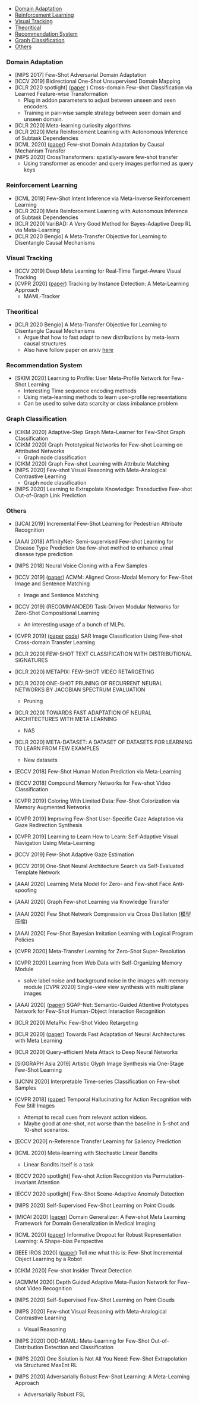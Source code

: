 <!-- vim-markdown-toc GitLab -->

* [Domain Adaptation](#domain-adaptation)
* [Reinforcement Learning](#reinforcement-learning)
* [Visual Tracking](#visual-tracking)
* [Theoritical](#theoritical)
* [Recommendation System](#recommendation-system)
* [Graph Classification](#graph-classification)
* [Others](#others)

<!-- vim-markdown-toc -->
### Domain Adaptation
- [NIPS 2017] Few-Shot Adversarial Domain Adaptation
- [ICCV 2019] Bidirectional One-Shot Unsupervised Domain Mapping
- [ICLR 2020 spotlight] ([paper](https://arxiv.org/pdf/2001.08735.pdf) ) Cross-domain Few-shot Classification via Learned Feature-wise Transformation 
    * Plug in addon parameters to adjust between unseen and seen encoders.
    * Training in pair-wise sample strategy between seen domain and unseen domain.
- [ICLR 2020] Meta-learning curiosity algorithms
- [ICLR 2020] Meta Reinforcement Learning with Autonomous Inference of Subtask Dependencies
- [ICML 2020] ([paper](https://arxiv.org/abs/2002.03497)) Few-shot Domain Adaptation by Causal Mechanism Transfer
- [NIPS 2020] CrossTransformers: spatially-aware few-shot transfer
    * Using transformer as encoder and query images performed as query keys

### Reinforcement Learning
- [ICML 2019] Few-Shot Intent Inference via Meta-Inverse Reinforcement Learning
- [ICLR 2020] Meta Reinforcement Learning with Autonomous Inference of Subtask Dependencies
- [ICLR 2020] VariBAD: A Very Good Method for Bayes-Adaptive Deep RL via Meta-Learning
- [ICLR 2020 Bengio] A Meta-Transfer Objective for Learning to Disentangle Causal Mechanisms

### Visual Tracking
- [ICCV 2019] Deep Meta Learning for Real-Time Target-Aware Visual Tracking
- [CVPR 2020] ([paper](https://arxiv.org/abs/2004.00830)) Tracking by Instance Detection: A Meta-Learning Approach
    * MAML-Tracker

### Theoritical
- [ICLR 2020 Bengio] A Meta-Transfer Objective for Learning to Disentangle Causal Mechanisms
    * Argue that how to fast adapt to new distributions by meta-learn causal structures
    * Also have follow paper on arxiv [here](https://www.semanticscholar.org/paper/An-Analysis-of-the-Adaptation-Speed-of-Causal-Priol-Harikandeh/982816b03c2f09f7eb63f40dfbedd03caa3e5570?utm_source=alert_email&utm_content=AuthorPaper&utm_campaign=AlertEmails_DAILY&utm_term=AuthorPaper&email_index=0-0-0&utm_medium=244646)

### Recommendation System
- [SKIM 2020] Learning to Profile: User Meta-Profile Network for Few-Shot Learning
    * Interesting Time sequence encoding methods
    * Using meta-learning methods to learn user-profile representations
    * Can be used to solve data scarcity or class imbalance problem

### Graph Classification
- [CIKM 2020] Adaptive-Step Graph Meta-Learner for Few-Shot Graph Classification
- [CIKM 2020] Graph Prototypical Networks for Few-shot Learning on Attributed Networks
    * Graph node classification
- [CIKM 2020] Graph Few-shot Learning with Attribute Matching
- [NIPS 2020] Few-shot Visual Reasoning with Meta-Analogical Contrastive Learning
    * Graph node classification
- [NIPS 2020] Learning to Extrapolate Knowledge: Transductive Few-shot Out-of-Graph Link Prediction

### Others
- [IJCAI 2019] Incremental Few-Shot Learning for Pedestrian Attribute Recognition
- [AAAI 2018] AffinityNet- Semi-supervised Few-shot Learning for Disease Type Prediction Use few-shot method to enhance urinal disease type prediction

- [NIPS 2018] Neural Voice Cloning with a Few Samples
- [ICCV 2019] ([paper](http://openaccess.thecvf.com/content_ICCV_2019/papers/Huang_ACMM_Aligned_Cross-Modal_Memory_for_Few-Shot_Image_and_Sentence_Matching_ICCV_2019_paper.pdf)) ACMM: Aligned Cross-Modal Memory for Few-Shot Image and Sentence Matching
    * Image and Sentence Matching
- [ICCV 2019] (RECOMMANDED!) Task-Driven Modular Networks for Zero-Shot Compositional Learning
    * An interesting usage of a bunch of MLPs.
- [CVPR 2019] ([paper](http://openaccess.thecvf.com/content_CVPRW_2019/papers/PBVS/Rostami_SAR_Image_Classification_Using_Few-Shot_Cross-Domain_Transfer_Learning_CVPRW_2019_paper.pdf) [code](https://github.com/MSiam/AdaptiveMaskedProxies.)) SAR Image Classification Using Few-shot Cross-domain Transfer Learning
- [ICLR 2020] FEW-SHOT TEXT CLASSIFICATION WITH DISTRIBUTIONAL SIGNATURES
- [ICLR 2020] METAPIX: FEW-SHOT VIDEO RETARGETING
- [ICLR 2020] ONE-SHOT PRUNING OF RECURRENT NEURAL NETWORKS BY JACOBIAN SPECTRUM EVALUATION
    * Pruning
- [ICLR 2020] TOWARDS FAST ADAPTATION OF NEURAL ARCHITECTURES WITH META LEARNING
    * NAS
- [ICLR 2020] META-DATASET: A DATASET OF DATASETS FOR LEARNING TO LEARN FROM FEW EXAMPLES
    * New datasets
- [ECCV 2018] Few-Shot Human Motion Prediction via Meta-Learning
- [ECCV 2018] Compound Memory Networks for Few-shot Video Classification
- [CVPR 2019] Coloring With Limited Data: Few-Shot Colorization via Memory Augmented Networks
- [CVPR 2019] Improving Few-Shot User-Specific Gaze Adaptation via Gaze Redirection Synthesis
- [CVPR 2019] Learning to Learn How to Learn: Self-Adaptive Visual Navigation Using Meta-Learning
- [ICCV 2019] Few-Shot Adaptive Gaze Estimation
- [ICCV 2019] One-Shot Neural Architecture Search via Self-Evaluated Template Network
- [AAAI 2020] Learning Meta Model for Zero- and Few-shot Face Anti-spoofing
- [AAAI 2020] Graph Few-shot Learning via Knowledge Transfer
- [AAAI 2020] Few Shot Network Compression via Cross Distillation (模型压缩)
- [AAAI 2020] Few-Shot Bayesian Imitation Learning with Logical Program Policies
- [CVPR 2020] Meta-Transfer Learning for Zero-Shot Super-Resolution
- [CVPR 2020] Learning from Web Data with Self-Organizing Memory Module
    * solve label noise and background noise in the images with memory module [CVPR 2020] Single-view view synthesis with multi plane images
- [AAAI 2020] ([paper](https://aaai.org/Papers/AAAI/2020GB/AAAI-JiZ.4799.pdf)) SGAP-Net: Semantic-Guided Attentive Prototypes Network for Few-Shot Human-Object Interaction Recognition
- [ICLR 2020] MetaPix: Few-Shot Video Retargeting
- [ICLR 2020] ([paper](https://openreview.net/forum?id=r1eowANFvr)) Towards Fast Adaptation of Neural Architectures with Meta Learning 
- [ICLR 2020] Query-efficient Meta Attack to Deep Neural Networks
- [SIGGRAPH Asia 2019] Artistic Glyph Image Synthesis via One-Stage Few-Shot Learning
- [IJCNN 2020] Interpretable Time-series Classification on Few-shot Samples
- [CVPR 2018] ([paper](http://openaccess.thecvf.com/content_cvpr_2018/papers/Wang_Temporal_Hallucinating_for_CVPR_2018_paper.pdf)) Temporal Hallucinating for Action Recognition with Few Still Images
    * Attempt to recall cues from relevant action videos.
    * Maybe good at one-shot, not worse than the baseline in 5-shot and 10-shot scenarios.
- [ECCV 2020] n-Reference Transfer Learning for Saliency Prediction
- [ICML 2020] Meta-learning with Stochastic Linear Bandits
    * Linear Bandits itself is a task
- [ECCV 2020 spotlight] Few-shot Action Recognition via Permutation-invariant Attention
- [ECCV 2020 spotlight] Few-Shot Scene-Adaptive Anomaly Detection
- [NIPS 2020] Self-Supervised Few-Shot Learning on Point Clouds
- [MICAI 2020] ([paper](https://arxiv.org/abs/2008.07724)) Domain Generalizer: A Few-shot Meta Learning Framework for Domain Generalization in Medical Imaging
- [ICML 2020] ([paper](https://arxiv.org/abs/2008.02952)) Informative Dropout for Robust Representation Learning: A Shape-bias Perspective
- [IEEE IROS 2020] ([paper](https://arxiv.org/abs/2008.00819)) Tell me what this is: Few-Shot Incremental Object Learning by a Robot
- [CIKM 2020] Few-shot Insider Threat Detection
- [ACMMM 2020] Depth Guided Adaptive Meta-Fusion Network for Few-shot Video Recognition
- [NIPS 2020] Self-Supervised Few-Shot Learning on Point Clouds
- [NIPS 2020] Few-shot Visual Reasoning with Meta-Analogical Contrastive Learning
    * Visual Reasoning
- [NIPS 2020] OOD-MAML: Meta-Learning for Few-Shot Out-of-Distribution Detection and Classification
- [NIPS 2020] One Solution is Not All You Need: Few-Shot Extrapolation via Structured MaxEnt RL
- [NIPS 2020] Adversarially Robust Few-Shot Learning: A Meta-Learning Approach
    * Adversarially Robust FSL
